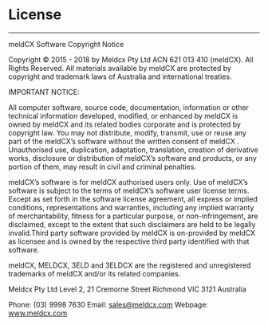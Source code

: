 # License

---

meldCX Software Copyright Notice

Copyright © 2015 - 2018 by Meldcx Pty Ltd ACN 621 013 410 (meldCX). All Rights Reserved. All
materials available by meldCX are protected by copyright and trademark laws of Australia and international
treaties.

IMPORTANT NOTICE:

All computer software, source code, documentation, information or other technical information developed,
modified, or enhanced by meldCX is owned by meldCX and its related bodies corporate and is protected by
copyright law. You may not distribute, modify, transmit, use or reuse any part of the meldCX’s software
without the written consent of meldCX . Unauthorised use, duplication, adaptation, translation, creation of
derivative works, disclosure or distribution of meldCX’s software and products, or any portion of them, may
result in civil and criminal penalties.

meldCX’s software is for meldCX authorised users only. Use of meldCX’s software is subject to the terms of
meldCX’s software user license terms. Except as set forth in the software license agreement, all express or
implied conditions, representations and warranties, including any implied warranty of merchantability,
fitness for a particular purpose, or non-infringement, are disclaimed, except to the extent that such
disclaimers are held to be legally invalid.Third party software provided by meldCX is on-provided by meldCX
as licensee and is owned by the respective third party identified with that software.

meldCX, MELDCX, 3ELD and 3ELDCX are the registered and unregistered trademarks of
meldCX and/or its related companies.

Meldcx Pty Ltd
Level 2, 21 Cremorne Street
Richmond VIC 3121
Australia

Phone: (03) 9998 7630
Email: sales@meldcx.com
Webpage: www.meldcx.com
